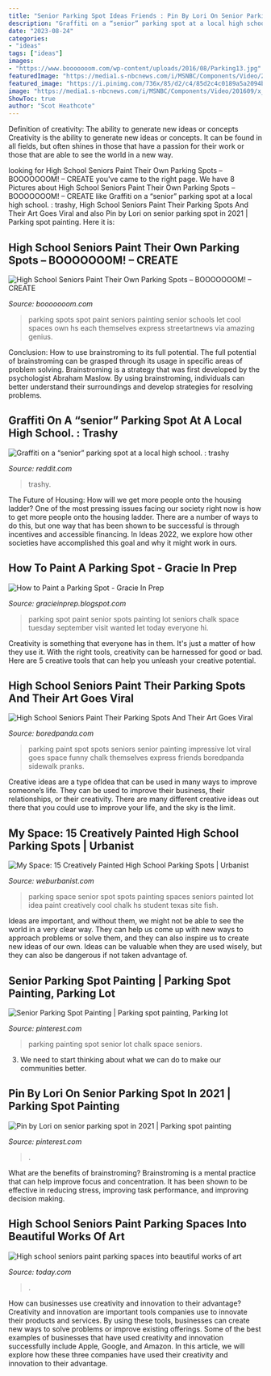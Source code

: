 ```yaml
---
title: "Senior Parking Spot Ideas Friends : Pin By Lori On Senior Parking Spot In 2021"
description: "Graffiti on a “senior” parking spot at a local high school. : trashy"
date: "2023-08-24"
categories:
- "ideas"
tags: ["ideas"]
images:
- "https://www.booooooom.com/wp-content/uploads/2016/08/Parking13.jpg"
featuredImage: "https://media1.s-nbcnews.com/i/MSNBC/Components/Video/201609/x_tdy_ntn_parkingspot_160901.jpg"
featured_image: "https://i.pinimg.com/736x/85/d2/c4/85d2c4c0189a5a2094b7aad808a45011.jpg"
image: "https://media1.s-nbcnews.com/i/MSNBC/Components/Video/201609/x_tdy_ntn_parkingspot_160901.jpg"
ShowToc: true
author: "Scot Heathcote"
---
```



Definition of creativity: The ability to generate new ideas or concepts
Creativity is the ability to generate new ideas or concepts. It can be found in all fields, but often shines in those that have a passion for their work or those that are able to see the world in a new way.

	

		
looking for High School Seniors Paint Their Own Parking Spots – BOOOOOOOM! – CREATE you've came to the right page. We have 8 Pictures about High School Seniors Paint Their Own Parking Spots – BOOOOOOOM! – CREATE like Graffiti on a “senior” parking spot at a local high school. : trashy, High School Seniors Paint Their Parking Spots And Their Art Goes Viral and also Pin by Lori on senior parking spot in 2021 | Parking spot painting. Here it is:
		
    
## High School Seniors Paint Their Own Parking Spots – BOOOOOOOM! – CREATE

<img loading=lazy src="https://www.booooooom.com/wp-content/uploads/2016/08/Parking13.jpg" onerror="this.onerror=null;this.src='https://tse4.mm.bing.net/th?id=OIP.kKiHrH0LOMzvx1ibJlYefAHaH2&amp;pid=15.1';" alt="High School Seniors Paint Their Own Parking Spots – BOOOOOOOM! – CREATE">

_Source: booooooom.com_

>parking spots spot paint seniors painting senior schools let cool spaces own hs each themselves express streetartnews via amazing genius. 

	

Conclusion: How to use brainstroming to its full potential.
The full potential of brainstroming can be grasped through its usage in specific areas of problem solving. Brainstroming is a strategy that was first developed by the psychologist Abraham Maslow. By using brainstroming, individuals can better understand their surroundings and develop strategies for resolving problems.

    
## Graffiti On A “senior” Parking Spot At A Local High School. : Trashy

<img loading=lazy src="https://i.redd.it/s1052s894ri11.jpg" onerror="this.onerror=null;this.src='https://tse3.mm.bing.net/th?id=OIP.LmtVxmCBXSsOl3L8rv5GoAHaJ3&amp;pid=15.1';" alt="Graffiti on a “senior” parking spot at a local high school. : trashy">

_Source: reddit.com_

>trashy. 

	

The Future of Housing: How will we get more people onto the housing ladder?
One of the most pressing issues facing our society right now is how to get more people onto the housing ladder. There are a number of ways to do this, but one way that has been shown to be successful is through incentives and accessible financing. In Ideas 2022, we explore how other societies have accomplished this goal and why it might work in ours.

    
## How To Paint A Parking Spot - Gracie In Prep

<img loading=lazy src="https://3.bp.blogspot.com/-Xhd4oXIMoFI/V8cW2zGlMzI/AAAAAAADDKU/SdWtj-BKNxcDKzIQyww0g9WMzJtxJRsjgCKgB/s1600/IMG_20160827_205416.jpg" onerror="this.onerror=null;this.src='https://tse4.mm.bing.net/th?id=OIP.C3v9ftNDX-A_JGQHykNlQAHaHa&amp;pid=15.1';" alt="How to Paint a Parking Spot - Gracie In Prep">

_Source: gracieinprep.blogspot.com_

>parking spot paint senior spots painting lot seniors chalk space tuesday september visit wanted let today everyone hi. 

	

Creativity is something that everyone has in them. It's just a matter of how they use it. With the right tools, creativity can be harnessed for good or bad. Here are 5 creative tools that can help you unleash your creative potential.

    
## High School Seniors Paint Their Parking Spots And Their Art Goes Viral

<img loading=lazy src="http://static.boredpanda.com/blog/wp-content/uploads/2016/08/high-school-senior-parking-spot-art-19-57bff23a800f1__700.jpg" onerror="this.onerror=null;this.src='https://tse4.mm.bing.net/th?id=OIP.Trj8-cHfFOK5dzrX8wDNLgHaJ3&amp;pid=15.1';" alt="High School Seniors Paint Their Parking Spots And Their Art Goes Viral">

_Source: boredpanda.com_

>parking paint spot spots seniors senior painting impressive lot viral goes space funny chalk themselves express friends boredpanda sidewalk pranks. 

	

Creative ideas are a type ofIdea that can be used in many ways to improve someone’s life. They can be used to improve their business, their relationships, or their creativity. There are many different creative ideas out there that you could use to improve your life, and the sky is the limit.

    
## My Space: 15 Creatively Painted High School Parking Spots | Urbanist

<img loading=lazy src="http://weburbanist.com/wp-content/uploads/2016/08/senior-parking-9a-1-644x858.jpg" onerror="this.onerror=null;this.src='https://tse4.mm.bing.net/th?id=OIP.tt-2OlWKH4RgH1rTojEAbAHaJ3&amp;pid=15.1';" alt="My Space: 15 Creatively Painted High School Parking Spots | Urbanist">

_Source: weburbanist.com_

>parking space senior spot spots painting spaces seniors painted lot idea paint creatively cool chalk hs student texas site fish. 

	

Ideas are important, and without them, we might not be able to see the world in a very clear way. They can help us come up with new ways to approach problems or solve them, and they can also inspire us to create new ideas of our own. Ideas can be valuable when they are used wisely, but they can also be dangerous if not taken advantage of.

    
## Senior Parking Spot Painting | Parking Spot Painting, Parking Lot

<img loading=lazy src="https://i.pinimg.com/736x/ac/a2/c1/aca2c1fe88f4c67b846a78c7e7650bc7.jpg" onerror="this.onerror=null;this.src='https://tse4.mm.bing.net/th?id=OIP.g1PJJ0jNpzZKdEdCRwucFQHaJ3&amp;pid=15.1';" alt="Senior Parking Spot Painting | Parking spot painting, Parking lot">

_Source: pinterest.com_

>parking painting spot senior lot chalk space seniors. 

	

3. We need to start thinking about what we can do to make our communities better.

    
## Pin By Lori On Senior Parking Spot In 2021 | Parking Spot Painting

<img loading=lazy src="https://i.pinimg.com/736x/85/d2/c4/85d2c4c0189a5a2094b7aad808a45011.jpg" onerror="this.onerror=null;this.src='https://tse4.mm.bing.net/th?id=OIP.Cfs2gNXcl_ridG5rNs4YtgHaJ3&amp;pid=15.1';" alt="Pin by Lori on senior parking spot in 2021 | Parking spot painting">

_Source: pinterest.com_

>. 

	

What are the benefits of brainstroming?
Brainstroming is a mental practice that can help improve focus and concentration. It has been shown to be effective in reducing stress, improving task performance, and improving decision making.

    
## High School Seniors Paint Parking Spaces Into Beautiful Works Of Art

<img loading=lazy src="https://media1.s-nbcnews.com/i/MSNBC/Components/Video/201609/x_tdy_ntn_parkingspot_160901.jpg" onerror="this.onerror=null;this.src='https://tse1.mm.bing.net/th?id=OIP.fVoF1Vr306k_VR7YO5RDlgHaEK&amp;pid=15.1';" alt="High school seniors paint parking spaces into beautiful works of art">

_Source: today.com_

>. 

	

How can businesses use creativity and innovation to their advantage?
Creativity and innovation are important tools companies use to innovate their products and services. By using these tools, businesses can create new ways to solve problems or improve existing offerings. Some of the best examples of businesses that have used creativity and innovation successfully include Apple, Google, and Amazon. In this article, we will explore how these three companies have used their creativity and innovation to their advantage.


